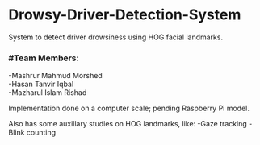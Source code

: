 # Drowsy-Driver-Detection-System
System to detect driver drowsiness using HOG facial landmarks.

<h3>#Team Members:</h3>
-Mashrur Mahmud Morshed<br>
-Hasan Tanvir Iqbal<br>
-Mazharul Islam Rishad<br>

Implementation done on a computer scale; pending Raspberry Pi model.<br>

Also has some auxillary studies on HOG landmarks, like:
-Gaze tracking
-Blink counting
